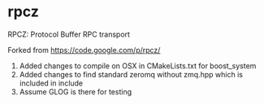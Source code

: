 rpcz
====

RPCZ: Protocol Buffer RPC transport

Forked from https://code.google.com/p/rpcz/

1. Added changes to compile on OSX in CMakeLists.txt for boost_system
2. Added changes to find standard zeromq without zmq.hpp which is included in include
3. Assume GLOG is there for testing
